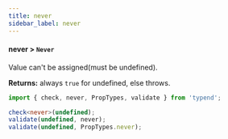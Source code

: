 ```yaml
---
title: never
sidebar_label: never
---
```


#### never > `Never`

Value can't be assigned(must be undefined).

**Returns:** always `true` for undefined, else throws.

```ts
import { check, never, PropTypes, validate } from 'typend';

check<never>(undefined);
validate(undefined, never);
validate(undefined, PropTypes.never);
```